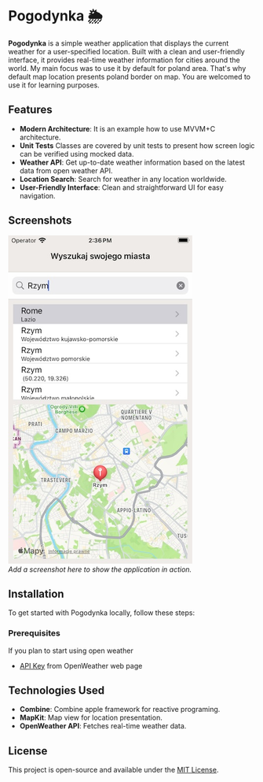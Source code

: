 
# Pogodynka 🌦

**Pogodynka** is a simple weather application that displays the current weather for a user-specified location. Built with a clean and user-friendly interface, it provides real-time weather information for cities around the world. My main focus was to use it by default for poland area. That's why default map location presents poland border on map. You are welcomed to use it for learning purposes.

## Features

- **Modern Architecture**: It is an example how to use MVVM+C architecture.
- **Unit Tests** Classes are covered by unit tests to present how screen logic can be verified using mocked data.  
- **Weather API**: Get up-to-date weather information based on the latest data from open weather API.
- **Location Search**: Search for weather in any location worldwide.
- **User-Friendly Interface**: Clean and straightforward UI for easy navigation.

## Screenshots

![Screenshot of Pogodynka](./AppPreview.jpg)  
*Add a screenshot here to show the application in action.*

## Installation

To get started with Pogodynka locally, follow these steps:

### Prerequisites

If you plan to start using open weather 
- [API Key](https://openweathermap.org/api) from OpenWeather web page


## Technologies Used

- **Combine**: Combine apple framework for reactive programing.
- **MapKit**: Map view for location presentation.
- **OpenWeather API**: Fetches real-time weather data.


## License

This project is open-source and available under the [MIT License](LICENSE).
